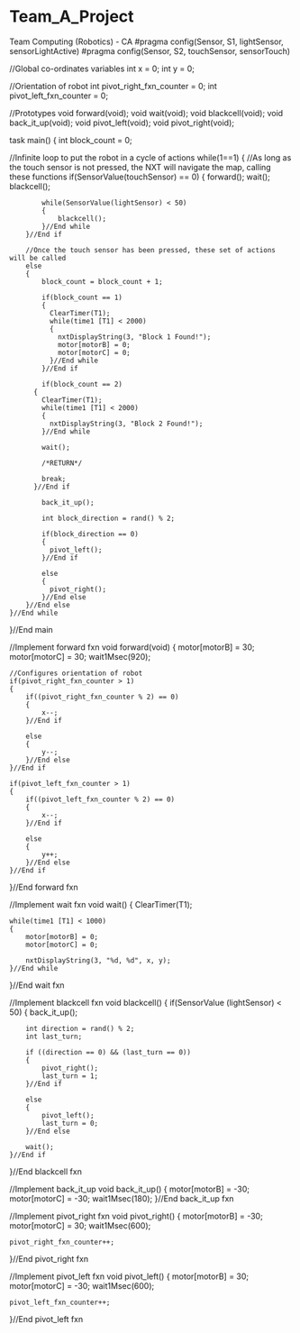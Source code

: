 # Team_A_Project
Team Computing (Robotics) - CA
#pragma config(Sensor, S1,     lightSensor,    sensorLightActive)
#pragma config(Sensor, S2,     touchSensor,    sensorTouch)

//Global co-ordinates variables
int x = 0;
int y = 0;

//Orientation of robot
int pivot_right_fxn_counter = 0;
int pivot_left_fxn_counter = 0;

//Prototypes
void forward(void);
void wait(void);
void blackcell(void);
void back_it_up(void);
void pivot_left(void);
void pivot_right(void);

task main()
{
  int block_count = 0;

  //Infinite loop to put the robot in a cycle of actions
	while(1==1)
	{
		//As long as the touch sensor is not pressed, the NXT will navigate the map, calling these functions
		if(SensorValue(touchSensor) == 0)
		{
			forward();
			wait();
			blackcell();

			while(SensorValue(lightSensor) < 50)
			{
				blackcell();
			}//End while
		}//End if

		//Once the touch sensor has been pressed, these set of actions will be called
		else
		{
			block_count = block_count + 1;

			if(block_count == 1)
			{
			  ClearTimer(T1);
			  while(time1 [T1] < 2000)
			  {
			    nxtDisplayString(3, "Block 1 Found!");
			    motor[motorB] = 0;
			    motor[motorC] = 0;
			  }//End while
			}//End if

			if(block_count == 2)
		  {
		    ClearTimer(T1);
		    while(time1 [T1] < 2000)
		    {
		      nxtDisplayString(3, "Block 2 Found!");
		    }//End while

		    wait();

		    /*RETURN*/

		    break;
		  }//End if

			back_it_up();

			int block_direction = rand() % 2;

			if(block_direction == 0)
			{
			  pivot_left();
			}//End if

			else
			{
			  pivot_right();
			}//End else
		}//End else
	}//End while
}//End main

//Implement forward fxn
void forward(void)
{
	motor[motorB] = 30;
	motor[motorC] = 30;
	wait1Msec(920);

	//Configures orientation of robot
	if(pivot_right_fxn_counter > 1)
	{
		if((pivot_right_fxn_counter % 2) == 0)
		{
			x--;
		}//End if

		else
		{
			y--;
		}//End else
	}//End if

	if(pivot_left_fxn_counter > 1)
	{
		if((pivot_left_fxn_counter % 2) == 0)
		{
			x--;
		}//End if

		else
		{
			y++;
		}//End else
	}//End if
}//End forward fxn

//Implement wait fxn
void wait()
{
	ClearTimer(T1);

	while(time1 [T1] < 1000)
	{
		motor[motorB] = 0;
		motor[motorC] = 0;

		nxtDisplayString(3, "%d, %d", x, y);
	}//End while
}//End wait fxn

//Implement blackcell fxn
void blackcell()
{
	if(SensorValue (lightSensor) < 50)
	{
		back_it_up();

		int direction = rand() % 2;
		int last_turn;

		if ((direction == 0) && (last_turn == 0))
		{
			pivot_right();
			last_turn = 1;
		}//End if

		else
		{
			pivot_left();
			last_turn = 0;
		}//End else

		wait();
	}//End if
}//End blackcell fxn

//Implement back_it_up
void back_it_up()
{
	motor[motorB] = -30;
	motor[motorC] = -30;
	wait1Msec(180);
}//End back_it_up fxn

//Implement pivot_right fxn
void pivot_right()
{
	motor[motorB] = -30;
	motor[motorC] = 30;
	wait1Msec(600);

	pivot_right_fxn_counter++;
}//End pivot_right fxn

//Implement pivot_left fxn
void pivot_left()
{
	motor[motorB] = 30;
	motor[motorC] = -30;
	wait1Msec(600);

	pivot_left_fxn_counter++;
}//End pivot_left fxn
